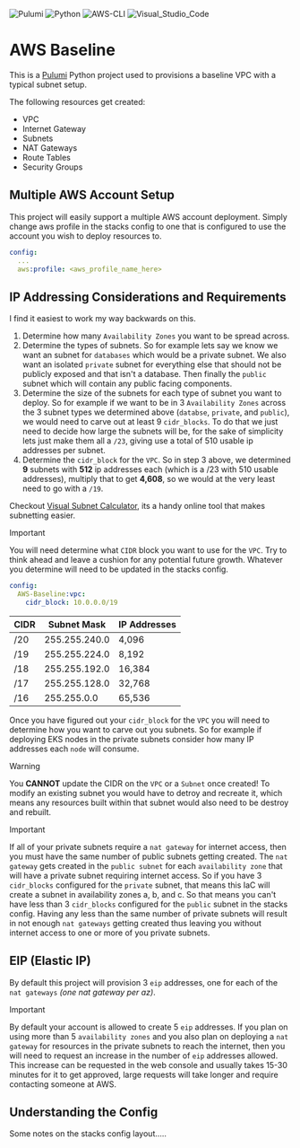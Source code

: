 ![Pulumi](https://img.shields.io/badge/Pulumi-3.88.0-informational?logo=Pulumi&logoColor=purple)
![Python](https://img.shields.io/badge/Python-3.11.6-informational?logo=Python&logoColor=yellow)
![AWS-CLI](https://img.shields.io/badge/AWS_CLI-2.13.5-informational?logo=Amazon&logoColor=orange)
![Visual_Studio_Code](https://img.shields.io/badge/Visual_Studio_Code-1.83.0-informational?logo=VisualStudioCode)

# AWS Baseline
This is a [Pulumi](www.pulumi.com) Python project used to provisions a baseline VPC with a typical subnet setup.

The following resources get created:
* VPC
* Internet Gateway
* Subnets
* NAT Gateways
* Route Tables
* Security Groups

## Multiple AWS Account Setup
This project will easily support a multiple AWS account deployment. Simply change aws profile in the stacks config to one that is configured to use the account you wish to deploy resources to.

```yaml
config:
  ...
  aws:profile: <aws_profile_name_here>
```

## IP Addressing Considerations and Requirements
I find it easiest to work my way backwards on this.
1. Determine how many ```Availability Zones``` you want to be spread across.
2. Determine the types of subnets. So for example lets say we know we want an subnet for ```databases``` which would be a private subnet. We also want an isolated ```private``` subnet for everything else that should not be publicly exposed and that isn't a database. Then finally the ```public``` subnet which will contain any public facing components.
3. Determine the size of the subnets for each type of subnet you want to deploy. So for example if we want to be in 3 ```Availability Zones``` across the 3 subnet types we determined above (```databse```, ```private```, and ```public```), we would need to carve out at least 9 ```cidr_blocks```. To do that we just need to decide how large the subnets will be, for the sake of simplicity lets just make them all a ```/23```, giving use a total of 510 usable ip addresses per subnet.
4. Determine the ```cidr_block``` for the ```VPC```. So in step 3 above, we determined **9** subnets with **512** ip addresses each (which is a /23 with 510 usable addresses), multiply that to get **4,608**, so we would at the very least need to go with a ```/19```.

Checkout [Visual Subnet Calculator](https://www.davidc.net/sites/default/subnets/subnets.html), its a handy online tool that makes subnetting easier.

> [!important]  
> You will need determine what ```CIDR``` block you want to use for the ```VPC```. Try to think ahead and leave a cushion for any potential future growth. Whatever you determine will need to be updated in the stacks config.

```yaml
config:
  AWS-Baseline:vpc:
    cidr_block: 10.0.0.0/19
```

| CIDR | Subnet Mask | IP Addresses |
|--|--|--|
| /20 | 255.255.240.0 | 4,096
| /19 | 255.255.224.0 | 8,192
| /18 | 255.255.192.0 | 16,384
| /17 | 255.255.128.0 | 32,768
| /16 | 255.255.0.0 | 65,536

Once you have figured out your ```cidr_block``` for the ```VPC``` you will need to determine how you want to carve out you subnets. So for example if deploying EKS nodes in the private subnets consider how many IP addresses each ```node``` will consume. 

> [!warning]  
> You **CANNOT** update the CIDR on the ```VPC``` or a ```Subnet``` once created! To modify an existing subnet you would have to detroy and recreate it, which means any resources built within that subnet would also need to be destroy and rebuilt.

> [!important]  
If all of your private subnets require a ```nat gateway``` for internet access, then you must have the same number of public subnets getting created. The ```nat gateway``` gets created in the ```public subnet``` for each ```availability zone``` that will have a private subnet requiring internet access. So if you have 3 ```cidr_blocks``` configured for the ```private``` subnet, that means this IaC will create a subnet in availability zones a, b, and c. So that means you can't have less than 3 ```cidr_blocks``` configured for the ```public``` subnet in the stacks config. Having any less than the same number of private subnets will result in not enough ```nat gateways``` getting created thus leaving you without internet access to one or more of you private subnets.

## EIP (Elastic IP)
By default this project will provision 3 ```eip``` addresses, one for each of the ```nat gateways``` _(one nat gateway per az)_.
> [!important]  
By default your account is allowed to create 5 ```eip``` addresses. If you plan on using more than 5 ```availability zones``` and you also plan on deploying a ```nat gateway``` for resources in the private subnets to reach the internet, then you will need to request an increase in the number of ```eip``` addresses allowed. This increase can be requested in the web console and usually takes 15-30 minutes for it to get approved, large requests will take longer and require contacting someone at AWS.

## Understanding the Config
Some notes on the stacks config layout.....



